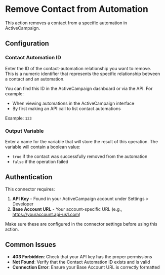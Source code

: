 # Remove Contact from Automation

This action removes a contact from a specific automation in ActiveCampaign.

## Configuration

### Contact Automation ID
Enter the ID of the contact-automation relationship you want to remove. This is a numeric identifier that represents the specific relationship between a contact and an automation.

You can find this ID in the ActiveCampaign dashboard or via the API. For example:
- When viewing automations in the ActiveCampaign interface
- By first making an API call to list contact automations

Example: `123`

### Output Variable
Enter a name for the variable that will store the result of this operation. The variable will contain a boolean value:
- `true` if the contact was successfully removed from the automation
- `false` if the operation failed

## Authentication

This connector requires:
1. **API Key** - Found in your ActiveCampaign account under Settings > Developer
2. **Base Account URL** - Your account-specific URL (e.g., https://youraccount.api-us1.com)

Make sure these are configured in the connector settings before using this action.

## Common Issues

- **403 Forbidden**: Check that your API key has the proper permissions
- **Not Found**: Verify that the Contact Automation ID exists and is valid
- **Connection Error**: Ensure your Base Account URL is correctly formatted